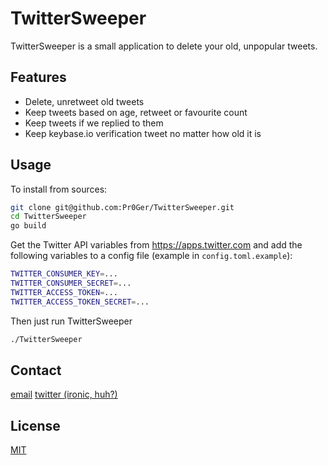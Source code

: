 # TwitterSweeper
TwitterSweeper is a small application to delete your old, unpopular tweets.

## Features
- Delete, unretweet old tweets
- Keep tweets based on age, retweet or favourite count
- Keep tweets if we replied to them
- Keep keybase.io verification tweet no matter how old it is

## Usage
To install from sources:
```bash
git clone git@github.com:Pr0Ger/TwitterSweeper.git
cd TwitterSweeper
go build 
```

Get the Twitter API variables from https://apps.twitter.com and add the following variables to a config file (example in `config.toml.example`):
```bash
TWITTER_CONSUMER_KEY=...
TWITTER_CONSUMER_SECRET=...
TWITTER_ACCESS_TOKEN=...
TWITTER_ACCESS_TOKEN_SECRET=...
```

Then just run TwitterSweeper
```bash
./TwitterSweeper
```

## Contact
[email](mailto:me@pr0ger.org) [twitter (ironic, huh?)](http://twitter.com/Pr0Ger)

## License
[MIT](LICENSE)
